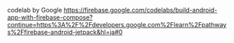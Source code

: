 codelab by Google
https://firebase.google.com/codelabs/build-android-app-with-firebase-compose?continue=https%3A%2F%2Fdevelopers.google.com%2Flearn%2Fpathways%2Ffirebase-android-jetpack&hl=ja#0
